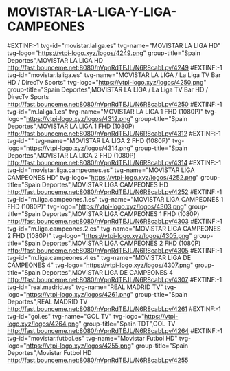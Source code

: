 # MOVISTAR-LA-LIGA-Y-LIGA-CAMPEONES
#EXTINF:-1 tvg-id="movistar.laliga.es" tvg-name="MOVISTAR LA LIGA HD" tvg-logo="https://vtpi-logo.xyz/logos/4249.png" group-title="Spain Deportes",MOVISTAR LA LIGA HD
http://fast.bounceme.net:8080/nVpnRdTEJL/N6R8cabLpv/4249
#EXTINF:-1 tvg-id="movistar.laliga.es" tvg-name="MOVISTAR LA LIGA / La Liga TV Bar HD / DirecTv Sports" tvg-logo="https://vtpi-logo.xyz/logos/4250.png" group-title="Spain Deportes",MOVISTAR LA LIGA / La Liga TV Bar HD / DirecTv Sports
http://fast.bounceme.net:8080/nVpnRdTEJL/N6R8cabLpv/4250
#EXTINF:-1 tvg-id="m.laliga.1.es" tvg-name="MOVISTAR LA LIGA 1 FHD (1080P)" tvg-logo="https://vtpi-logo.xyz/logos/4312.png" group-title="Spain Deportes",MOVISTAR LA LIGA 1 FHD (1080P)
http://fast.bounceme.net:8080/nVpnRdTEJL/N6R8cabLpv/4312
#EXTINF:-1 tvg-id="" tvg-name="MOVISTAR LA LIGA 2 FHD (1080P)" tvg-logo="https://vtpi-logo.xyz/logos/4314.png" group-title="Spain Deportes",MOVISTAR LA LIGA 2 FHD (1080P)
http://fast.bounceme.net:8080/nVpnRdTEJL/N6R8cabLpv/4314
#EXTINF:-1 tvg-id="movistar.liga.campeones.es" tvg-name="MOVISTAR LIGA CAMPEONES HD" tvg-logo="https://vtpi-logo.xyz/logos/4252.png" group-title="Spain Deportes",MOVISTAR LIGA CAMPEONES HD
http://fast.bounceme.net:8080/nVpnRdTEJL/N6R8cabLpv/4252
#EXTINF:-1 tvg-id="m.liga.campeones.1.es" tvg-name="MOVISTAR LIGA CAMPEONES 1 FHD (1080P)" tvg-logo="https://vtpi-logo.xyz/logos/4303.png" group-title="Spain Deportes",MOVISTAR LIGA CAMPEONES 1 FHD (1080P)
http://fast.bounceme.net:8080/nVpnRdTEJL/N6R8cabLpv/4303
#EXTINF:-1 tvg-id="m.liga.campeones.2.es" tvg-name="MOVISTAR LIGA CAMPEONES 2 FHD (1080P)" tvg-logo="https://vtpi-logo.xyz/logos/4305.png" group-title="Spain Deportes",MOVISTAR LIGA CAMPEONES 2 FHD (1080P)
http://fast.bounceme.net:8080/nVpnRdTEJL/N6R8cabLpv/4305
#EXTINF:-1 tvg-id="m.liga.campeones.4.es" tvg-name="MOVISTAR LIGA DE CAMPEONES 4" tvg-logo="https://vtpi-logo.xyz/logos/4307.png" group-title="Spain Deportes",MOVISTAR LIGA DE CAMPEONES 4
http://fast.bounceme.net:8080/nVpnRdTEJL/N6R8cabLpv/4307
#EXTINF:-1 tvg-id="real.madrid.es" tvg-name="REAL MADRID TV" tvg-logo="https://vtpi-logo.xyz/logos/4261.png" group-title="Spain Deportes",REAL MADRID TV
http://fast.bounceme.net:8080/nVpnRdTEJL/N6R8cabLpv/4261
#EXTINF:-1 tvg-id="gol.es" tvg-name="GOL TV" tvg-logo="https://vtpi-logo.xyz/logos/4264.png" group-title="Spain TDT",GOL TV
http://fast.bounceme.net:8080/nVpnRdTEJL/N6R8cabLpv/4264
#EXTINF:-1 tvg-id="movistar.futbol.es" tvg-name="Movistar Futbol HD" tvg-logo="https://vtpi-logo.xyz/logos/4255.png" group-title="Spain Deportes",Movistar Futbol HD
http://fast.bounceme.net:8080/nVpnRdTEJL/N6R8cabLpv/4255
